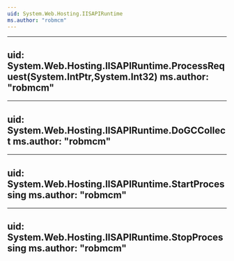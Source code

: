 ```yaml
---
uid: System.Web.Hosting.IISAPIRuntime
ms.author: "robmcm"
---
```


---
uid: System.Web.Hosting.IISAPIRuntime.ProcessRequest(System.IntPtr,System.Int32)
ms.author: "robmcm"
---

---
uid: System.Web.Hosting.IISAPIRuntime.DoGCCollect
ms.author: "robmcm"
---

---
uid: System.Web.Hosting.IISAPIRuntime.StartProcessing
ms.author: "robmcm"
---

---
uid: System.Web.Hosting.IISAPIRuntime.StopProcessing
ms.author: "robmcm"
---
